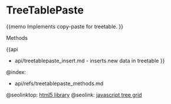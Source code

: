 TreeTablePaste 
=============


{{memo Implements copy-paste for treetable. }}





<div class='h2'>Methods</div>

{{api
- api/treetablepaste_insert.md - inserts new data in treetable
}}





@index:
- api/refs/treetablepaste_methods.md



@seolinktop: [html5 library](https://webix.com)
@seolink: [javascript tree grid](https://webix.com/widget/treetable/)